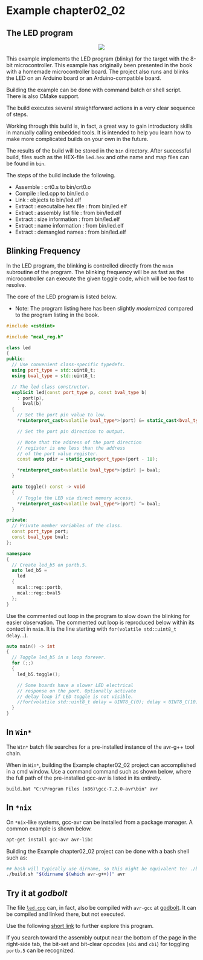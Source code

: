 # Example chapter02_02
## The LED program

<p align="center">
    <a href="https://godbolt.org/z/YhPzbvWTo" alt="godbolt">
        <img src="https://img.shields.io/badge/try%20it%20on-godbolt-green" /></a>
</p>

This example implements the LED program (blinky) for the
target with the 8-bit microcontroller. This example has
originally been presented in the book with a homemade
microcontroller board. The project also runs and blinks
the LED on an Arduino board or an Arduino-compatible board.

Building the example can be done with command batch
or shell script. There is also CMake support.

The build executes several straightforward actions in
a very clear sequence of steps.

Working through this build
is, in fact, a great way to gain introductory skills in manually
calling embedded tools. It is intended to help you learn how
to make more complicated builds on your own in the future.

The results of the build will be stored in the `bin`
directory. After successful build, files such as the HEX-file
`led.hex` and othe name and map files can be found in `bin`.

The steps of the build include the following.

- Assemble : crt0.s  to bin/crt0.o
- Compile  : led.cpp to bin/led.o
- Link     : objects to bin/led.elf
- Extract  : executalbe hex file : from bin/led.elf
- Extract  : assembly list file  : from bin/led.elf
- Extract  : size information    : from bin/led.elf
- Extract  : name information    : from bin/led.elf
- Extract  : demangled names     : from bin/led.elf

## Blinking Frequency

In the LED program, the blinking is controlled directly
from the `main` subroutine of the program. The blinking
frequency will be as fast as the microcontroller can execute
the given toggle code, which will be too fast to resolve.

The core of the LED program is listed below.
  - Note: The program listing here has been slightly _modernized_ compared to the program listing in the book.

```cpp
#include <cstdint>

#include "mcal_reg.h"

class led
{
public:
  // Use convenient class-specific typedefs.
  using port_type = std::uint8_t;
  using bval_type = std::uint8_t;

  // The led class constructor.
  explicit led(const port_type p, const bval_type b)
    : port(p),
      bval(b)
  {
    // Set the port pin value to low.
    *reinterpret_cast<volatile bval_type*>(port) &= static_cast<bval_type>(~bval);

    // Set the port pin direction to output.

    // Note that the address of the port direction
    // register is one less than the address
    // of the port value register.
    const auto pdir = static_cast<port_type>(port - 1U);

    *reinterpret_cast<volatile bval_type*>(pdir) |= bval;
  }

  auto toggle() const -> void
  {
    // Toggle the LED via direct memory access.
    *reinterpret_cast<volatile bval_type*>(port) ^= bval;
  }

private:
  // Private member variables of the class.
  const port_type port;
  const bval_type bval;
};

namespace
{
  // Create led_b5 on portb.5.
  auto led_b5 =
    led
  {
    mcal::reg::portb,
    mcal::reg::bval5
  };
}
```

Use the commented out loop in the program to slow down
the blinking for easier observation. The commented out
loop is reproduced below within its contect in `main`.
It is the line starting with `for(volatile std::uint8_t delay`...).

```cpp
auto main() -> int
{
  // Toggle led_b5 in a loop forever.
  for (;;)
  {
    led_b5.toggle();

    // Some boards have a slower LED electrical
    // response on the port. Optionally activate
    // delay loop if LED toggle is not visible.
    //for(volatile std::uint8_t delay = UINT8_C(0); delay < UINT8_C(10); ++delay) { ; }
  }
}
```

## In `Win*`
The `Win*` batch file searches for a pre-installed instance
of the avr-g++ tool chain. 

When in `Win*`, building the Example chapter02_02 project can
accomplished in a cmd window. Use a command command such as
shown below, where the full path of the pre-installed 
gcc-avr is listed in its entirety.

```DOS
build.bat "C:\Program Files (x86)\gcc-7.2.0-avr\bin" avr
```

## In `*nix`

On `*nix`-like systems, gcc-avr can be installed from a package manager.
A common example is shown below.

```sh
apt-get install gcc-avr avr-libc
```

Building the Example chapter02_02 project can be done with a bash shell
such as:

```sh
## bash will typically use dirname, so this might be equivalent to: ./build.sh /usr/bin avr
./build.sh "$(dirname $(which avr-g++))" avr
```

## Try it at _godbolt_

The file [`led.cpp`](./led.cpp) can, in fact, also be compiled
with `avr-gcc` at [godbolt](https://godbolt.org).
It can be compiled and linked there, but not executed.

Use the following [short link](https://godbolt.org/z/YhPzbvWTo)
to further explore this program.

If you search toward the assembly output near the bottom
of the page in the right-side tab,
the bit-set and bit-clear opcodes (`sbi` and `cbi`)
for toggling `portb.5` can be recognized.
